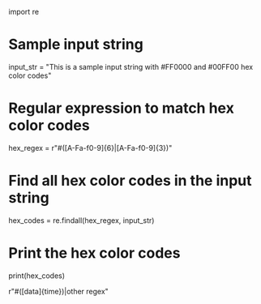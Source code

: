 import re

# Sample input string
input_str = "This is a sample input string with #FF0000 and #00FF00 hex color codes"

# Regular expression to match hex color codes
hex_regex = r"#([A-Fa-f0-9]{6}|[A-Fa-f0-9]{3})"

# Find all hex color codes in the input string
hex_codes = re.findall(hex_regex, input_str)

# Print the hex color codes
print(hex_codes)



r"#([data]{time})|other regex"
